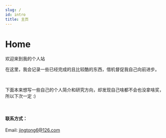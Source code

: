 ```yaml
---
slug: /
id: intro
title: 主页
---
```


# Home

欢迎来到我的个人站

在这里，我会记录一些已经完成的且比较酷的东西，借机督促我自己向前进步。

<br/>

下面本来想写一些自己的个人简介和研究方向，却发现自己啥都不会也没拿啥奖，所以下次一定 :)

<br/>

#### 联系方式：

Email: jingtong6@126.com
